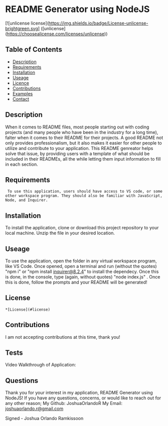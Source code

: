 
  # README Generator using NodeJS

  [![unlicense license](https://img.shields.io/badge/License-unlicense-brightgreen.svg] ([unlicense] (https://choosealicense.com/licenses/unlicense))
  
  ## Table of Contents 
  * [Description](#description) 
  * [Requirements](#requirements) 
  * [Installation](#installation) 
  * [Useage](#useage) 
  * [Licence](#licence) 
  * [Contributions](#contributions)
  * [Examples](#examples) 
  * [Contact](#contact) 
 
  ## Description
  When it comes to README files, most people starting out with coding projects (and many people who have been in the industry for a long time), falter when it comes to their README for their projects. A good README not only provides professionalism, but it also makes it easier for other people to utilize and contribute to your application. This README genreator helps solve that issue, by providing users with a template of what should be included in their READMEs, all the while letting them input information to fill in each section. 

  ## Requirements
     To use this application, users should have access to VS code, or some other workspace program. They should also be familiar with JavaScript, Node, and Inquirer. 

  ## Installation
  To install the application, clone or download this project repository to your local machine. Unzip the file in your desired location.

  ## Useage
  To use the application, open the folder in any virtual workspace program, like VS Code. Once opened, open a terminal and run (without the quotes) "npm i" or  "npm install inquirer@8.2.4" to install the dependecy. Once this is done, in the console, type (again, without quotes) "node index.js" . Once this is done, follow the prompts and your README will be generated!

  ## License 
  
    *[License](#license)

  ## Contributions
  I am not accepting contributions at this time, thank you!

  ## Tests 
  Video Walkthrough of Application: 

  ## Questions 
  Thank you for your interest in my application, README Generator using NodeJS! 
  If you have any questions, concerns, or would like to reach out for any other reason;
  My Github: JoshuaOrlandoR
  My Email: joshuaorlando.r@gmail.com


  Signed - Joshua Orlando Ramkissoon
